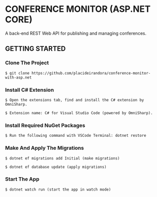 # CONFERENCE MONITOR (ASP.NET CORE)
A back-end REST Web API for publishing and managing conferences.

## GETTING STARTED

### Clone The Project

```
$ git clone https://github.com/placideirandora/conference-monitor-with-asp.net
```

### Install C# Extension

```
$ Open the extensions tab, find and install the C# extension by OmniSharp. 
```
```
$ Extension name: C# for Visual Studio Code (powered by OmniSharp).
```

### Install Required NuGet Packages

```
$ Run the following command with VSCode Terminal: dotnet restore
```

### Make And Apply The Migrations

```
$ dotnet ef migrations add Initial (make migrations)
```
```
$ dotnet ef database update (apply migrations)
```

### Start The App

```
$ dotnet watch run (start the app in watch mode)
```